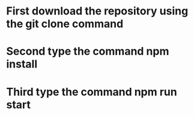 # First download the repository using the git clone command
# Second type the command npm install
# Third type the command npm run start
